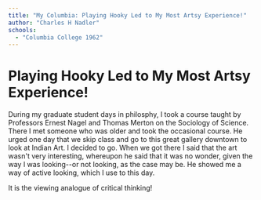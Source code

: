 ```yaml
---
title: "My Columbia: Playing Hooky Led to My Most Artsy Experience!"
author: "Charles H Nadler"
schools:
  - "Columbia College 1962"
---
```


# Playing Hooky Led to My Most Artsy Experience!

During my graduate student days in philosphy, I took a course taught by Professors Ernest Nagel and Thomas Merton on the Sociology of Science. There I met someone who was older and took the occasional course. He urged one day that we skip class and go to this great gallery downtown to look at Indian Art. I decided to go.  When we got there I said that the art wasn't very interesting, whereupon he said that it was no wonder, given the way I was looking--or not looking, as the case may be.  He showed me a way of active looking, which I use to this day.

It is the viewing analogue of critical thinking!
